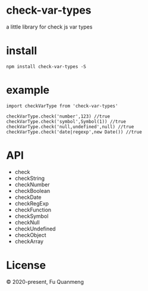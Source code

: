 # check-var-types
a little library for check js var types 

# install
`npm install check-var-types -S`

# example
```
import checkVarType from 'check-var-types'
  
checkVarType.check('number',123) //true
checkVarType.check('symbol',Symbol(1)) //true
checkVarType.check('null,undefined',null) //true
checkVarType.check('date|regexp',new Date()) //true
```
# API
- check
- checkString
- checkNumber
- checkBoolean
- checkDate
- checkRegExp
- checkFunction
- checkSymbol
- checkNull
- checkUndefined
- checkObject
- checkArray

# License
© 2020-present, Fu Quanmeng
